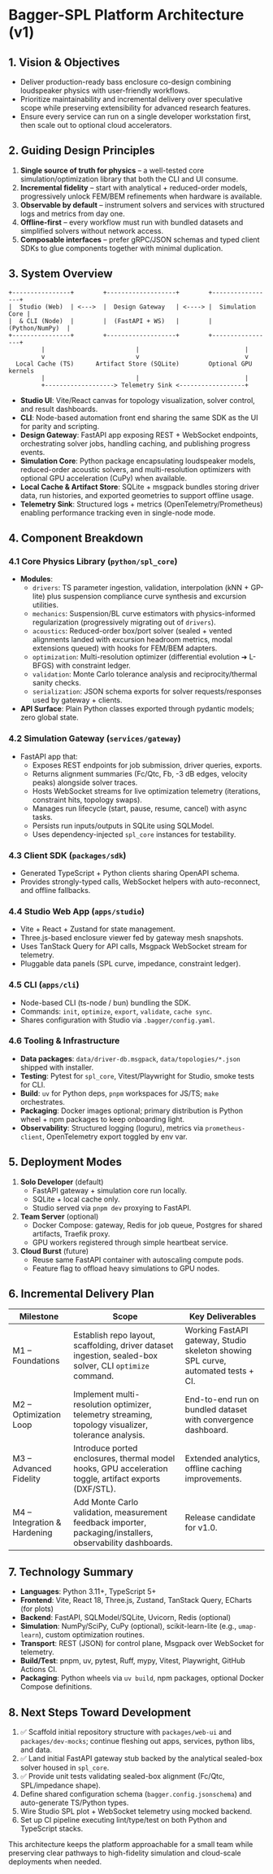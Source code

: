# Bagger-SPL Platform Architecture (v1)

## 1. Vision & Objectives
- Deliver production-ready bass enclosure co-design combining loudspeaker physics with user-friendly workflows.
- Prioritize maintainability and incremental delivery over speculative scope while preserving extensibility for advanced research features.
- Ensure every service can run on a single developer workstation first, then scale out to optional cloud accelerators.

## 2. Guiding Design Principles
1. **Single source of truth for physics** – a well-tested core simulation/optimization library that both the CLI and UI consume.
2. **Incremental fidelity** – start with analytical + reduced-order models, progressively unlock FEM/BEM refinements when hardware is available.
3. **Observable by default** – instrument solvers and services with structured logs and metrics from day one.
4. **Offline-first** – every workflow must run with bundled datasets and simplified solvers without network access.
5. **Composable interfaces** – prefer gRPC/JSON schemas and typed client SDKs to glue components together with minimal duplication.

## 3. System Overview
```
+----------------+        +-------------------+        +-----------------+
|  Studio (Web)  | <--->  |  Design Gateway   | <----> |  Simulation Core |
|  & CLI (Node)  |        |  (FastAPI + WS)   |        |  (Python/NumPy)  |
+----------------+        +-------------------+        +-----------------+
         |                         |                             |
         v                         v                             v
  Local Cache (TS)      Artifact Store (SQLite)        Optional GPU kernels
         |                         |                             |
         +-------------------> Telemetry Sink <------------------+
```
- **Studio UI**: Vite/React canvas for topology visualization, solver control, and result dashboards.
- **CLI**: Node-based automation front end sharing the same SDK as the UI for parity and scripting.
- **Design Gateway**: FastAPI app exposing REST + WebSocket endpoints, orchestrating solver jobs, handling caching, and publishing progress events.
- **Simulation Core**: Python package encapsulating loudspeaker models, reduced-order acoustic solvers, and multi-resolution optimizers with optional GPU acceleration (CuPy) when available.
- **Local Cache & Artifact Store**: SQLite + msgpack bundles storing driver data, run histories, and exported geometries to support offline usage.
- **Telemetry Sink**: Structured logs + metrics (OpenTelemetry/Prometheus) enabling performance tracking even in single-node mode.

## 4. Component Breakdown

### 4.1 Core Physics Library (`python/spl_core`)
- **Modules**:
  - `drivers`: TS parameter ingestion, validation, interpolation (kNN + GP-lite) plus suspension compliance curve synthesis and excursion utilities.
  - `mechanics`: Suspension/BL curve estimators with physics-informed regularization (progressively migrating out of `drivers`).
  - `acoustics`: Reduced-order box/port solver (sealed + vented alignments landed with excursion headroom metrics, modal extensions queued) with hooks for FEM/BEM adapters.
  - `optimization`: Multi-resolution optimizer (differential evolution ➜ L-BFGS) with constraint ledger.
  - `validation`: Monte Carlo tolerance analysis and reciprocity/thermal sanity checks.
  - `serialization`: JSON schema exports for solver requests/responses used by gateway + clients.
- **API Surface**: Plain Python classes exported through pydantic models; zero global state.

### 4.2 Simulation Gateway (`services/gateway`)
- FastAPI app that:
  - Exposes REST endpoints for job submission, driver queries, exports.
  - Returns alignment summaries (Fc/Qtc, Fb, -3 dB edges, velocity peaks) alongside solver traces.
  - Hosts WebSocket streams for live optimization telemetry (iterations, constraint hits, topology swaps).
  - Manages run lifecycle (start, pause, resume, cancel) with async tasks.
  - Persists run inputs/outputs in SQLite using SQLModel.
  - Uses dependency-injected `spl_core` instances for testability.

### 4.3 Client SDK (`packages/sdk`)
- Generated TypeScript + Python clients sharing OpenAPI schema.
- Provides strongly-typed calls, WebSocket helpers with auto-reconnect, and offline fallbacks.

### 4.4 Studio Web App (`apps/studio`)
- Vite + React + Zustand for state management.
- Three.js-based enclosure viewer fed by gateway mesh snapshots.
- Uses TanStack Query for API calls, Msgpack WebSocket stream for telemetry.
- Pluggable data panels (SPL curve, impedance, constraint ledger).

### 4.5 CLI (`apps/cli`)
- Node-based CLI (ts-node / bun) bundling the SDK.
- Commands: `init`, `optimize`, `export`, `validate`, `cache sync`.
- Shares configuration with Studio via `.bagger/config.yaml`.

### 4.6 Tooling & Infrastructure
- **Data packages**: `data/driver-db.msgpack`, `data/topologies/*.json` shipped with installer.
- **Testing**: Pytest for `spl_core`, Vitest/Playwright for Studio, smoke tests for CLI.
- **Build**: `uv` for Python deps, `pnpm` workspaces for JS/TS; `make` orchestrates.
- **Packaging**: Docker images optional; primary distribution is Python wheel + npm packages to keep onboarding light.
- **Observability**: Structured logging (loguru), metrics via `prometheus-client`, OpenTelemetry export toggled by env var.

## 5. Deployment Modes
1. **Solo Developer** (default)
   - FastAPI gateway + simulation core run locally.
   - SQLite + local cache only.
   - Studio served via `pnpm dev` proxying to FastAPI.
2. **Team Server** (optional)
   - Docker Compose: gateway, Redis for job queue, Postgres for shared artifacts, Traefik proxy.
   - GPU workers registered through simple heartbeat service.
3. **Cloud Burst** (future)
   - Reuse same FastAPI container with autoscaling compute pods.
   - Feature flag to offload heavy simulations to GPU nodes.

## 6. Incremental Delivery Plan
| Milestone | Scope | Key Deliverables |
|-----------|-------|------------------|
| M1 – Foundations | Establish repo layout, scaffolding, driver dataset ingestion, sealed-box solver, CLI `optimize` command. | Working FastAPI gateway, Studio skeleton showing SPL curve, automated tests + CI. |
| M2 – Optimization Loop | Implement multi-resolution optimizer, telemetry streaming, topology visualizer, tolerance analysis. | End-to-end run on bundled dataset with convergence dashboard. |
| M3 – Advanced Fidelity | Introduce ported enclosures, thermal model hooks, GPU acceleration toggle, artifact exports (DXF/STL). | Extended analytics, offline caching improvements. |
| M4 – Integration & Hardening | Add Monte Carlo validation, measurement feedback importer, packaging/installers, observability dashboards. | Release candidate for v1.0. |

## 7. Technology Summary
- **Languages**: Python 3.11+, TypeScript 5+
- **Frontend**: Vite, React 18, Three.js, Zustand, TanStack Query, ECharts (for plots)
- **Backend**: FastAPI, SQLModel/SQLite, Uvicorn, Redis (optional)
- **Simulation**: NumPy/SciPy, CuPy (optional), scikit-learn-lite (e.g., `umap-learn`), custom optimization routines.
- **Transport**: REST (JSON) for control plane, Msgpack over WebSocket for telemetry.
- **Build/Test**: pnpm, uv, pytest, Ruff, mypy, Vitest, Playwright, GitHub Actions CI.
- **Packaging**: Python wheels via `uv build`, npm packages, optional Docker Compose definitions.

## 8. Next Steps Toward Development
1. ✅ Scaffold initial repository structure with `packages/web-ui` and `packages/dev-mocks`; continue fleshing out apps, services, python libs, and data.
2. ✅ Land initial FastAPI gateway stub backed by the analytical sealed-box solver housed in `spl_core`.
3. ✅ Provide unit tests validating sealed-box alignment (Fc/Qtc, SPL/impedance shape).
4. Define shared configuration schema (`bagger.config.jsonschema`) and auto-generate TS/Python types.
5. Wire Studio SPL plot + WebSocket telemetry using mocked backend.
6. Set up CI pipeline executing lint/type/test on both Python and TypeScript stacks.

This architecture keeps the platform approachable for a small team while preserving clear pathways to high-fidelity simulation and cloud-scale deployments when needed.

